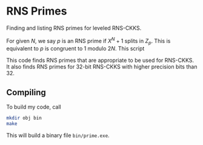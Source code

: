 # RNS Primes

Finding and listing RNS primes for leveled RNS-CKKS.

For given $N$, we say $p$ is an RNS prime if $X^N+1$ splits in $Z_p$. This is equivalent to $p$ is congruent to $1$ modulo $2N$.
This script

This code finds RNS primes that are appropriate to be used for RNS-CKKS. It also finds RNS primes for 32-bit RNS-CKKS with higher precision bits than 32.

## Compiling
To build my code, call
``` bash
mkdir obj bin
make
```
This will build a binary file `bin/prime.exe`.
